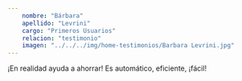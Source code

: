 ```yaml
---
    nombre: "Bárbara"
    apellido: "Levrini"
    cargo: "Primeros Usuarios"
    relacion: "testimonio"
    imagen: "../../../img/home-testimonios/Barbara Levrini.jpg"
---
```


¡En realidad ayuda a ahorrar! Es automático, eficiente, ¡fácil!